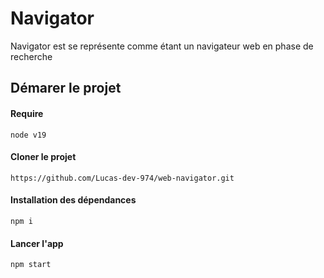 # Navigator
Navigator est se représente comme étant un navigateur web en phase de recherche

## Démarer le projet
#### Require
    node v19
#### Cloner le projet
    https://github.com/Lucas-dev-974/web-navigator.git
#### Installation des dépendances
    npm i
#### Lancer l'app
    npm start